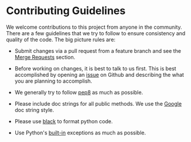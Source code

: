 # Contributing Guidelines

We welcome contributions to this project from anyone in the community. There
are a few guidelines that we try to follow to ensure consistency and quality
of the code. The big picture rules are: 

- Submit changes via a pull request from a feature branch and see the [Merge Requests](merge_requests) section.

- Before working on changes, it is best to talk to us first. This is best
  accomplished by opening an 
  [issue](https://code.usgs.gov/ghsc/esi/groundmotion-processing/issues)
  on Github and describing the what you are planning to accomplish.

- We generally try to follow [pep8](https://www.python.org/dev/peps/pep-0008/)
  as much as possible.

- Please include doc strings for all public methods. We use the 
  [Google](https://sphinxcontrib-napoleon.readthedocs.io/en/latest/example_google.html)
  doc string style.

- Please use [black](https://github.com/psf/black) to format python code.

- Use Python's 
  [built-in](https://docs.python.org/3.8/library/exceptions.html#built-in-exceptions)
  exceptions as much as possible.


